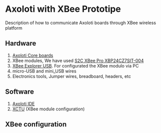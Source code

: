 # Axoloti with XBee Prototipe

Description of how to communicate Axoloti boards through XBee wireless platform

## Hardware

1. [Axoloti Core boards](http://www.axoloti.com/product/axoloti-core/)
2. XBee modules, We have used  [S2C XBee Pro XBP24CZ7SIT-004](http://tienda.bricogeek.com/modulos-radiofrecuencia/229-xbee-pro-63mw-s2c-rpsma.html)  
3. [XBee Explorer USB](https://www.sparkfun.com/products/11812). For configurated the XBee modulo via PC
4. micro-USB and mini_USB wires
5. Electronics tools, Jumper wires, breadboard, headers, etc

## Software

1. [Axoloti IDE](http://community.axoloti.com/t/quick-start-guide/57)
2. [XCTU](https://www.digi.com/products/xbee-rf-solutions/xctu-software/xctu) (XBee module configuration)

## XBee configuration
